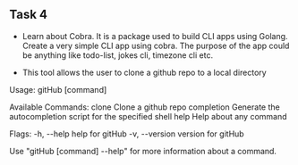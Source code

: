 
## Task 4

- Learn about Cobra. It is a package used to build CLI apps using Golang.
Create a very simple CLI app using cobra. The purpose of the app could be anything like todo-list, jokes cli, timezone cli etc.


- This tool allows the user to clone a github repo to a local directory

Usage:
  gitHub [command]

Available Commands:
  clone       Clone a github repo
  completion  Generate the autocompletion script for the specified shell
  help        Help about any command

Flags:
  -h, --help      help for gitHub
  -v, --version   version for gitHub

Use "gitHub [command] --help" for more information about a command.


